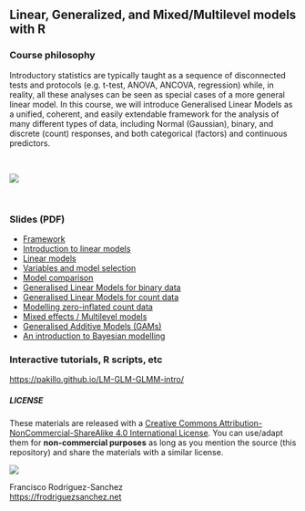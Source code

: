 ## Linear, Generalized, and Mixed/Multilevel models with R

### Course philosophy

Introductory statistics are typically taught as a sequence of disconnected tests and protocols (e.g. t-test, ANOVA, ANCOVA, regression) while, in reality, all these analyses can be seen as special cases of a more general linear model. In this course, we will introduce Generalised Linear Models as a unified, coherent, and easily extendable framework for the analysis of many different types of data, including Normal (Gaussian), binary, and discrete (count) responses, and both categorical (factors) and continuous predictors.

<br>

![](images/flowchart.png)

<br>

### Slides (PDF)

- [Framework](framework.pdf)
- [Introduction to linear models](lm_intro.pdf)
- [Linear models](lm.pdf)
- [Variables and model selection](model_selection.pdf)
- [Model comparison](model_comparison_trees.pdf)
- [Generalised Linear Models for binary data](glm_binomial.pdf)
- [Generalised Linear Models for count data](glm_count.pdf)
- [Modelling zero-inflated count data](glm_count_zeroinfl.pdf)
- [Mixed effects / Multilevel models](mixed_models.pdf)
- [Generalised Additive Models (GAMs)](GAMs.pdf)
- [An introduction to Bayesian modelling](Bayes_intro.pdf)


### Interactive tutorials, R scripts, etc

https://pakillo.github.io/LM-GLM-GLMM-intro/



##### LICENSE

These materials are released with a [Creative Commons Attribution-NonCommercial-ShareAlike 4.0 International License](http://creativecommons.org/licenses/by-nc-sa/4.0/). You can use/adapt them for **non-commercial purposes** as long as you mention the source (this repository) and share the materials with a similar license.

![](images/CClogo.png)


Francisco Rodriguez-Sanchez  
https://frodriguezsanchez.net
